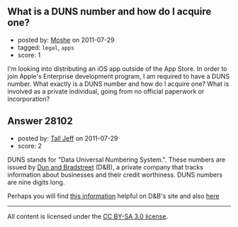 ## What is a DUNS number and how do I acquire one?

- posted by: [Moshe](https://stackexchange.com/users/-1/4229-moshe) on 2011-07-29
- tagged: `legal`, `apps`
- score: 1

I'm looking into distributing an iOS app outside of the App Store. In order to join Apple's Enterprise development program, I am required to have a DUNS number. What exactly is a DUNS number and how do I acquire one? What is involved as a private individual, going from no official paperwork or incorporation?


## Answer 28102

- posted by: [Tall Jeff](https://stackexchange.com/users/-1/957-tall-jeff) on 2011-07-29
- score: 2

<p>DUNS stands for "Data Universal Numbering System.". These numbers are issued by <a href="http://www.dnb.com/" rel="nofollow">Dun and Bradstreet</a> (D&amp;B), a private company that tracks information about businesses and their credit worthiness. DUNS numbers are nine digits long.</p>

<p>Perhaps you will find <a href="http://smallbusiness.dnb.com/establish-your-business/12334338-1.html" rel="nofollow">this information</a> helpful on D&amp;B's site and also <a href="http://www.neh.gov/grants/guidelines/duns.html" rel="nofollow">here</a></p>




---

All content is licensed under the [CC BY-SA 3.0 license](https://creativecommons.org/licenses/by-sa/3.0/).
